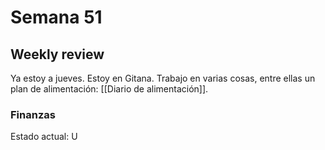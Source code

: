 # Semana 51
## Weekly review
Ya estoy a jueves. Estoy en Gitana. Trabajo en varias cosas, entre ellas un plan de alimentación: [[Diario de alimentación]].

### Finanzas
Estado actual:
U